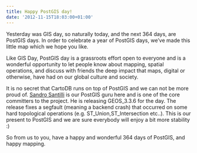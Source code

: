 ```yaml
---
title: Happy PostGIS day!
date: '2012-11-15T18:03:00+01:00'
---
```


Yesterday was GIS day, so naturally today, and the next 364 days, are PostGIS days. In order to celebrate a year of PostGIS days, we’ve made this little map which we hope you like.

Like GIS Day, PostGIS day is a grassroots effort open to everyone and is a wonderful opportunity to let people know about mapping, spatial operations, and discuss with friends the deep impact that maps, digital or otherwise, have had on our global culture and society.

It is no secret that CartoDB runs on top of PostGIS and we can not be more proud of. <a href="http://www.vizzuality.com/team/sandro">Sandro Santilli</a> is our PostGIS guru here and is one of the core committers to the project. He is releasing GEOS_3.3.6 for the day. The release fixes a segfault (meaning a backend crash) that occurred on some hard topological operations (e.g. ST_Union,ST_Intersection etc..). This is our present to PostGIS and we are sure everybody will enjoy a bit more stability :)

So from us to you, have a happy and wonderful 364 days of PostGIS, and happy mapping.
